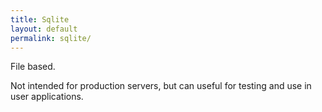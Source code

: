 ```yaml
---
title: Sqlite
layout: default
permalink: sqlite/
---
```


File based.

Not intended for production servers, but can useful for testing
and use in user applications.
